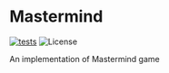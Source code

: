 # Mastermind

[![tests](https://github.com/thaohvm/MastermindGame/actions/workflows/node.js.yml/badge.svg)](https://github.com/thaohvm/MastermindGame/actions/workflows/node.js.yml)
![License](https://img.shields.io/github/license/thaohvm/MastermindGame)

An implementation of Mastermind game
